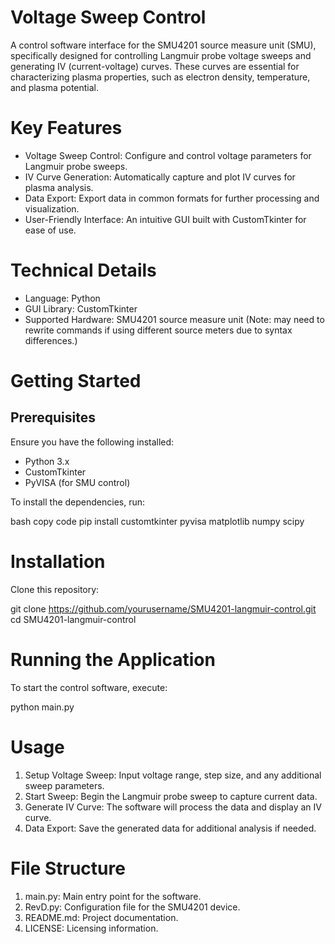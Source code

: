 # Voltage Sweep Control
A control software interface for the SMU4201 source measure unit (SMU), specifically designed for controlling Langmuir probe voltage sweeps and generating IV (current-voltage) curves. These curves are essential for characterizing plasma properties, such as electron density, temperature, and plasma potential.

# Key Features
 - Voltage Sweep Control: Configure and control voltage parameters for Langmuir probe sweeps.
 - IV Curve Generation: Automatically capture and plot IV curves for plasma analysis.
 - Data Export: Export data in common formats for further processing and visualization.
 - User-Friendly Interface: An intuitive GUI built with CustomTkinter for ease of use.

# Technical Details
 - Language: Python
 - GUI Library: CustomTkinter
 - Supported Hardware: SMU4201 source measure unit (Note: may need to rewrite commands if using different source meters due to syntax differences.)

# Getting Started
## Prerequisites
Ensure you have the following installed:
 - Python 3.x
 - CustomTkinter
 - PyVISA (for SMU control)

To install the dependencies, run:

bash
copy code
pip install customtkinter pyvisa matplotlib numpy scipy

# Installation
Clone this repository:

git clone https://github.com/yourusername/SMU4201-langmuir-control.git
cd SMU4201-langmuir-control

# Running the Application
To start the control software, execute:

python main.py

# Usage
1. Setup Voltage Sweep: Input voltage range, step size, and any additional sweep parameters.
2. Start Sweep: Begin the Langmuir probe sweep to capture current data.
3. Generate IV Curve: The software will process the data and display an IV curve.
4. Data Export: Save the generated data for additional analysis if needed.

# File Structure
1. main.py: Main entry point for the software.
2. RevD.py: Configuration file for the SMU4201 device.
3. README.md: Project documentation.
4. LICENSE: Licensing information.
